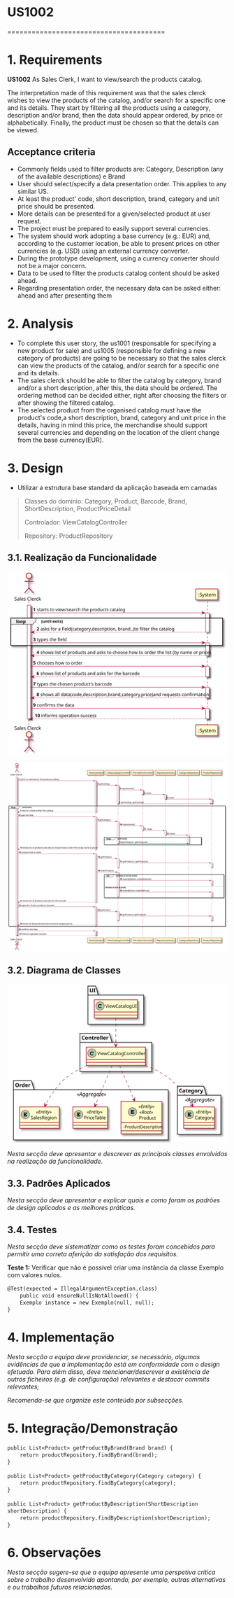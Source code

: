# US1002
=======================================

# 1. Requirements

**US1002** As Sales Clerk, I want to view/search the products catalog.

The interpretation made of this requirement was that the sales clerck wishes to view the products of the catalog, and/or search 
for a specific one and its details.
They start by filtering all the products using a category, description and/or brand, then the data should appear ordered,
by price or alphabetically. Finally, the product must be chosen so that the details can be viewed.

## Acceptance criteria
* Commonly fields used to filter products are: Category, Description (any of the available descriptions) e Brand
* User should select/specify a data presentation order. This applies to any similar US.
* At least the product' code, short description, brand, category and unit price should be presented.
* More details can be presented for a given/selected product at user request.
* The project must be prepared to easily support several currencies.
* The system should work adopting a base currency (e.g.: EUR) and, according to the customer location, be able to present 
prices on other currencies (e.g. USD) using an external currency converter.
* During the prototype development, using a currency converter should not be a major concern.
* Data to be used to filter the products catalog content should be asked ahead.
* Regarding presentation order, the necessary data can be asked either: ahead and after presenting them


# 2. Analysis
* To complete this user story, the us1001 (responsable for specifying a new product for sale) and us1005 (responsible for 
defining a new category of products) are going to be necessary so that the sales clerck can view the products of the catalog, 
and/or search for a specific one and its details. 
* The sales clerck should be able to filter the catalog by category, brand and/or a short description, after this, the data 
should be ordered. The ordering method can be decided either, right after choosing the filters or after showing the filtered catalog.
* The selected product from the organised catalog must have the product's code,a short description, brand, category and unit price in the details,
having in mind this price, the merchandise should support several currencies and depending on the location of the client change from the base currency(EUR).

# 3. Design
* Utilizar a estrutura base standard da aplicação baseada em camadas 

>   Classes do domínio: Category, Product, Barcode, Brand, ShortDescription, ProductPriceDetail
>
>   Controlador: ViewCatalogController
>
>   Repository:  ProductRepository

## 3.1. Realização da Funcionalidade
![SSD](US1002_SSD.svg)

![SD](US1002_SD.svg)

## 3.2. Diagrama de Classes
![CD](US1002_CD.svg)


*Nesta secção deve apresentar e descrever as principais classes envolvidas na realização da funcionalidade.*

## 3.3. Padrões Aplicados

*Nesta secção deve apresentar e explicar quais e como foram os padrões de design aplicados e as melhores práticas.*

## 3.4. Testes
*Nesta secção deve sistematizar como os testes foram concebidos para permitir uma correta aferição da satisfação dos requisitos.*

**Teste 1:** Verificar que não é possível criar uma instância da classe Exemplo com valores nulos.

	@Test(expected = IllegalArgumentException.class)
		public void ensureNullIsNotAllowed() {
		Exemplo instance = new Exemplo(null, null);
	}

# 4. Implementação

*Nesta secção a equipa deve providenciar, se necessário, algumas evidências de que a implementação está em conformidade com o design efetuado. Para além disso, deve mencionar/descrever a existência de outros ficheiros (e.g. de configuração) relevantes e destacar commits relevantes;*

*Recomenda-se que organize este conteúdo por subsecções.*

# 5. Integração/Demonstração

    public List<Product> getProductByBrand(Brand brand) {
        return productRepository.findByBrand(brand);
    }

    public List<Product> getProductByCategory(Category category) {
        return productRepository.findByCategory(category);
    }

    public List<Product> getProductByDescription(ShortDescription shortDescription) {
        return productRepository.findByDescription(shortDescription);
    }
# 6. Observações

*Nesta secção sugere-se que a equipa apresente uma perspetiva critica sobre o trabalho desenvolvido apontando, por exemplo, outras alternativas e ou trabalhos futuros relacionados.*



